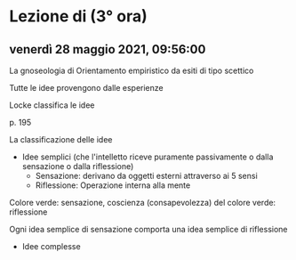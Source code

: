 # Lezione di (3° ora)

## venerdì 28 maggio 2021, 09:56:00


La gnoseologia di Orientamento empiristico da esiti di tipo scettico 

Tutte le idee provengono dalle esperienze

Locke classifica le idee

p. 195

La classificazione delle idee

* Idee semplici (che l'intelletto riceve puramente passivamente o dalla sensazione o dalla riflessione)
	* Sensazione: derivano da oggetti esterni attraverso ai 5 sensi
	* Riflessione: Operazione interna alla mente


Colore verde: sensazione, coscienza (consapevolezza) del colore verde: riflessione

Ogni idea semplice di sensazione comporta una idea semplice di riflessione

* Idee complesse
<!--stackedit_data:
eyJoaXN0b3J5IjpbMTgxMTEwODM3NV19
-->